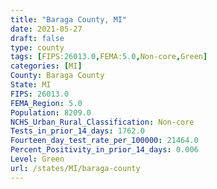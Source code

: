 ```yaml
---
title: "Baraga County, MI"
date: 2021-05-27
draft: false
type: county
tags: [FIPS:26013.0,FEMA:5.0,Non-core,Green]
categories: [MI]
County: Baraga County
State: MI
FIPS: 26013.0
FEMA_Region: 5.0
Population: 8209.0
NCHS_Urban_Rural_Classification: Non-core
Tests_in_prior_14_days: 1762.0
Fourteen_day_test_rate_per_100000: 21464.0
Percent_Positivity_in_prior_14_days: 0.006
Level: Green
url: /states/MI/baraga-county
---
```



